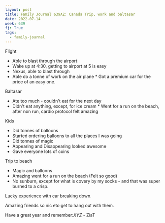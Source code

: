 ```yaml
---
layout: post
title: Family Journal 639AZ: Canada Trip, work and baltasar
date: 2022-07-14
week: 639
fj: True
tags:
  - family-journal
---
```


Flight

- Able to blast through the airport
- Wake up at 4:30, getting to airport at 5 is easy
- Nexus, able to blast through
- Able do a tonne of work on the air plane \* Got a premium car for the price of an easy one.

Baltasar

- Ate too much - couldn't eat for the next day
- Didn't eat anything, except, for ice cream \* Went for a run on the beach, after non run, cardio protocol felt amazing

Kids

- Did tonnes of balloons
- Started ordering balloons to all the places I was going
- Did tonnes of magic
- Appearing and Disappearing looked awesome
- Gave everyone lots of coins

Trip to beach

- Magic and balloons
- Amazing went for a run on the beach (Felt so good)
- No sunburn, except for what is covery by my socks - and that was super burned to a crisp.

Lucky experience with car breaking down.

Amazing friends so nic eto get to hang out with them.

Have a great year and remember:_XYZ_ - ZiaT
